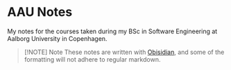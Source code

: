 # AAU Notes
My notes for the courses taken during my BSc in Software Engineering at Aalborg University in Copenhagen.

> [!NOTE] Note
> These notes are written with [Obisidian](https://obsidian.md/), and some of the formatting will not adhere to regular markdown. 

